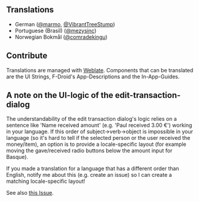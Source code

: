 Translations
------------

  * German ([@marmo](https://github.com/marmo), [@VibrantTreeStump](https://github.com/VibrantTreeStump))
  * Portuguese (Brasil) ([@mezysinc](https://github.com/mezysinc))
  * Norwegian Bokmål ([@comradekingu](https://github.com/comradekingu))

Contribute
----------

Translations are managed with [Weblate](https://hosted.weblate.org/engage/debitum/). Components that can be translated are the UI Strings, F-Droid's App-Descriptions and the In-App-Guides.

## A note on the UI-logic of the edit-transaction-dialog

The understandability of the edit transaction dialog's logic relies on a sentence like 'Name received amount' (e.g. 'Paul received 3.00 €') working in your 
language. If this order of subject->verb->object is impossible in your language (so it's hard to tell if the selected person or the user received the money/item),
an option is to provide a locale-specific layout (for example moving the gave/received radio buttons below the amount input for Basque). 

If you made a translation for a language that has a different order than English, notify me about this (e.g. create an issue) so I can create a matching locale-specific layout!

See also [this Issue](https://github.com/Marmo/debitum/issues/5).
